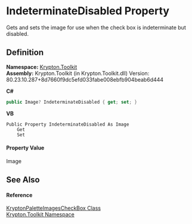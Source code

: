 # IndeterminateDisabled Property


Gets and sets the image for use when the check box is indeterminate but disabled.



## Definition
**Namespace:** <a href="79d2eac2-21f4-54ff-7552-b20c33c30600.md">Krypton.Toolkit</a>  
**Assembly:** Krypton.Toolkit (in Krypton.Toolkit.dll) Version: 80.23.10.287+8d7660f9dc5efd033fabe008ebfb904beab6d444

**C#**
``` C#
public Image? IndeterminateDisabled { get; set; }
```
**VB**
``` VB
Public Property IndeterminateDisabled As Image
	Get
	Set
```



#### Property Value
Image

## See Also


#### Reference
<a href="f1c5df51-9954-07a2-a620-61b824192b51.md">KryptonPaletteImagesCheckBox Class</a>  
<a href="79d2eac2-21f4-54ff-7552-b20c33c30600.md">Krypton.Toolkit Namespace</a>  
